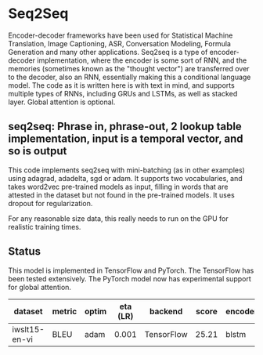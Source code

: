 # Seq2Seq

Encoder-decoder frameworks have been used for Statistical Machine Translation, Image Captioning, ASR, Conversation Modeling, Formula Generation and many other applications.  Seq2seq is a type of encoder-decoder implementation, where the encoder is some sort of RNN, and the memories (sometimes known as the "thought vector") are transferred over to the decoder, also an RNN, essentially making this a conditional language model.  The code as it is written here is with text in mind, and supports multiple types of RNNs, including GRUs and LSTMs, as well as stacked layer.  Global attention is optional.

## seq2seq: Phrase in, phrase-out, 2 lookup table implementation, input is a temporal vector, and so is output

This code implements seq2seq with mini-batching (as in other examples) using adagrad, adadelta, sgd or adam.  It supports two vocabularies, and takes word2vec pre-trained models as input, filling in words that are attested in the dataset but not found in the pre-trained models.  It uses dropout for regularization.

For any reasonable size data, this really needs to run on the GPU for realistic training times.

## Status

This model is implemented in TensorFlow and PyTorch.  The TensorFlow has been tested extensively.  The PyTorch model now has experimental support for global attention.

| dataset        | metric | optim  | eta (LR) | backend    | score  | encoder | layers | dropout | hidden | embed | epochs |
| -------------- | ------ | ------ | -------- | ---------- | ------ | ------- | ------ | ------- | ------ | ----- | ------ |
| iwslt15-en-vi  |  BLEU  | adam   |  0.001   | TensorFlow | 25.21  | blstm   |      2 |     0.5 |   500  |  500  |    16  |

